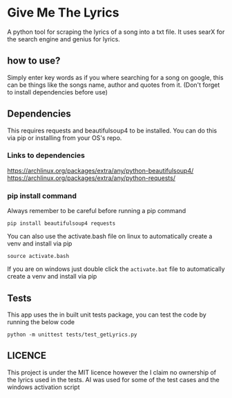 # Give Me The Lyrics

A python tool for scraping the lyrics of a song into a txt file. It uses searX for the search engine and genius for lyrics.

## how to use?

Simply enter key words as if you where searching for a song on google, this can be things like the songs name, author and quotes from it. (Don't forget to install dependencies before use)

## Dependencies

This requires requests and beautifulsoup4 to be installed. You can do this via pip or installing from your OS's repo.

### Links to dependencies

https://archlinux.org/packages/extra/any/python-beautifulsoup4/
https://archlinux.org/packages/extra/any/python-requests/

### pip install command

Always remember to be careful before running a pip command

```pip install beautifulsoup4 requests```

You can also use the activate.bash file on linux to automatically create a venv and install via pip

```source activate.bash```

If you are on windows just double click the ```activate.bat``` file to automatically create a venv and install via pip

## Tests

This app uses the in built unit tests package, you can test the code by running the below code

```python -m unittest tests/test_getLyrics.py```

## LICENCE

This project is under the MIT licence however the I claim no ownership of the lyrics used in the tests. AI was used for some of the test cases and the windows activation script
